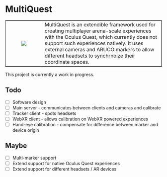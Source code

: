 # MultiQuest
<table border="none">
  <td valign="middle" align="center" width="100">
  	<img src="https://i.imgur.com/PgiklaT.jpeg">
  </td>
  <td>
  	MultiQuest is an extendible framework used for creating multiplayer arena-scale experiences with the Oculus Quest, which currently does not support such experiences natively. It uses external cameras and ARUCO markers to allow different headsets to synchrnoize their coordinate spaces.
  </td>
</table>

This project is currently a work in progress.

## Todo
- [ ] Software design
- [ ] Main server - communicates between clients and cameras and calibrate 
- [ ] Tracker client - spots headsets
- [ ] WebXR client - allows calibration on WebXR powered experiences
- [ ] Hand-eye calibration - compensate for difference between marker and device origin
## Maybe
- [ ] Multi-marker support
- [ ] Extend support for native Oculus Quest experiences
- [ ] Extend support for different headsets / AR devices
